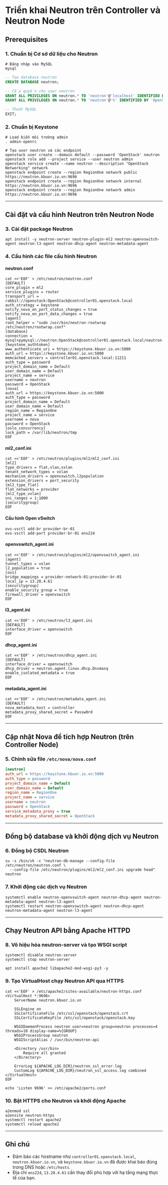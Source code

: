 # Triển khai Neutron trên Controller và Neutron Node

## Prerequisites

### 1. Chuẩn bị Cơ sở dữ liệu cho Neutron
```shell
# Đăng nhập vào MySQL
mysql
```
```sql
-- Tạo database neutron
CREATE DATABASE neutron;

-- Cấp quyền cho user neutron
GRANT ALL PRIVILEGES ON neutron.* TO 'neutron'@'localhost' IDENTIFIED BY 'OpenStack';
GRANT ALL PRIVILEGES ON neutron.* TO 'neutron'@'%' IDENTIFIED BY 'OpenStack';

-- Thoát MySQL
EXIT;
```

### 2. Chuẩn bị Keystone
```shell
# Load biến môi trường admin
. admin-openrc
```
```shell
# Tạo user neutron và các endpoint
openstack user create --domain default --password 'OpenStack' neutron
openstack role add --project service --user neutron admin
openstack service create --name neutron --description "OpenStack Networking" network
openstack endpoint create --region RegionOne network public https://neutron.kbuor.io.vn:9696
openstack endpoint create --region RegionOne network internal https://neutron.kbuor.io.vn:9696
openstack endpoint create --region RegionOne network admin https://neutron.kbuor.io.vn:9696
```

---

## Cài đặt và cấu hình Neutron trên Neutron Node

### 3. Cài đặt package Neutron
```shell
apt install -y neutron-server neutron-plugin-ml2 neutron-openvswitch-agent neutron-l3-agent neutron-dhcp-agent neutron-metadata-agent
```

### 4. Cấu hình các file cấu hình Neutron
#### neutron.conf
```shell
cat <<'EOF' > /etc/neutron/neutron.conf
[DEFAULT]
core_plugin = ml2
service_plugins = router
transport_url = rabbit://openstack:OpenStack@controller01.openstack.local
auth_strategy = keystone
notify_nova_on_port_status_changes = true
notify_nova_on_port_data_changes = true
[agent]
root_helper = "sudo /usr/bin/neutron-rootwrap /etc/neutron/rootwrap.conf"
[database]
connection = mysql+pymysql://neutron:OpenStack@controller01.openstack.local/neutron
[keystone_authtoken]
www_authenticate_uri = https://keystone.kbuor.io.vn:5000
auth_url = https://keystone.kbuor.io.vn:5000
memcached_servers = controller01.openstack.local:11211
auth_type = password
project_domain_name = Default
user_domain_name = Default
project_name = service
username = neutron
password = OpenStack
[nova]
auth_url = https://keystone.kbuor.io.vn:5000
auth_type = password
project_domain_name = Default
user_domain_name = Default
region_name = RegionOne
project_name = service
username = nova
password = OpenStack
[oslo_concurrency]
lock_path = /var/lib/neutron/tmp
EOF
```

#### ml2_conf.ini
```shell
cat <<'EOF' > /etc/neutron/plugins/ml2/ml2_conf.ini
[ml2]
type_drivers = flat,vlan,vxlan
tenant_network_types = vxlan
mechanism_drivers = openvswitch,l2population
extension_drivers = port_security
[ml2_type_flat]
flat_networks = provider
[ml2_type_vxlan]
vni_ranges = 1:1000
[securitygroup]
EOF
```

#### Cấu hình Open vSwitch
```shell
ovs-vsctl add-br provider-br-01
ovs-vsctl add-port provider-br-01 ens224
```

#### openvswitch_agent.ini
```shell
cat <<'EOF' > /etc/neutron/plugins/ml2/openvswitch_agent.ini
[agent]
tunnel_types = vxlan
l2_population = true
[ovs]
bridge_mappings = provider-network-01:provider-br-01
local_ip = 13.28.4.61
[securitygroup]
enable_security_group = true
firewall_driver = openvswitch
EOF
```

#### l3_agent.ini
```shell
cat <<'EOF' > /etc/neutron/l3_agent.ini
[DEFAULT]
interface_driver = openvswitch
EOF
```

#### dhcp_agent.ini
```shell
cat <<'EOF' > /etc/neutron/dhcp_agent.ini
[DEFAULT]
interface_driver = openvswitch
dhcp_driver = neutron.agent.linux.dhcp.Dnsmasq
enable_isolated_metadata = true
EOF
```

#### metadata_agent.ini
```shell
cat <<'EOF' > /etc/neutron/metadata_agent.ini
[DEFAULT]
nova_metadata_host = controller
metadata_proxy_shared_secret = Passw0rd
EOF
```

---

## Cập nhật Nova để tích hợp Neutron (trên Controller Node)

### 5. Chỉnh sửa file `/etc/nova/nova.conf`
```ini
[neutron]
auth_url = https://keystone.kbuor.io.vn:5000
auth_type = password
project_domain_name = Default
user_domain_name = Default
region_name = RegionOne
project_name = service
username = neutron
password = OpenStack
service_metadata_proxy = true
metadata_proxy_shared_secret = OpenStack
```

---

## Đồng bộ database và khởi động dịch vụ Neutron

### 6. Đồng bộ CSDL Neutron
```shell
su -s /bin/sh -c "neutron-db-manage --config-file /etc/neutron/neutron.conf \
  --config-file /etc/neutron/plugins/ml2/ml2_conf.ini upgrade head" neutron
```

### 7. Khởi động các dịch vụ Neutron
```shell
systemctl enable neutron-openvswitch-agent neutron-dhcp-agent neutron-metadata-agent neutron-l3-agent
systemctl restart neutron-openvswitch-agent neutron-dhcp-agent neutron-metadata-agent neutron-l3-agent
```

---

## Chạy Neutron API bằng Apache HTTPD

### 8. Vô hiệu hóa neutron-server và tạo WSGI script
```shell
systemctl disable neutron-server
systemctl stop neutron-server

apt install apache2 libapache2-mod-wsgi-py3 -y
```

### 9. Tạo VirtualHost chạy Neutron API qua HTTPS
```shell
cat <<'EOF' > /etc/apache2/sites-available/neutron-https.conf
<VirtualHost *:9696>
    ServerName neutron.kbuor.io.vn

    SSLEngine on
    SSLCertificateFile /etc/ssl/openstack/openstack.crt
    SSLCertificateKeyFile /etc/ssl/openstack/openstack.key

    WSGIDaemonProcess neutron user=neutron group=neutron processes=4 threads=10 display-name=%{GROUP}
    WSGIProcessGroup neutron
    WSGIScriptAlias / /usr/bin/neutron-api

    <Directory /usr/bin>
        Require all granted
    </Directory>

    ErrorLog ${APACHE_LOG_DIR}/neutron_ssl_error.log
    CustomLog ${APACHE_LOG_DIR}/neutron_ssl_access.log combined
</VirtualHost>
EOF

echo 'Listen 9696' >> /etc/apache2/ports.conf
```

### 10. Bật HTTPS cho Neutron và khởi động Apache
```shell
a2enmod ssl
a2ensite neutron-https
systemctl restart apache2
systemctl reload apache2
```

---

## Ghi chú
- Đảm bảo các hostname như `controller01.openstack.local`, `neutron.kbuor.io.vn`, và `keystone.kbuor.io.vn` đã được khai báo đúng trong DNS hoặc `/etc/hosts`.
- Địa chỉ `ens224`, `13.28.4.61` cần thay đổi phù hợp với hạ tầng mạng thực tế của bạn.
